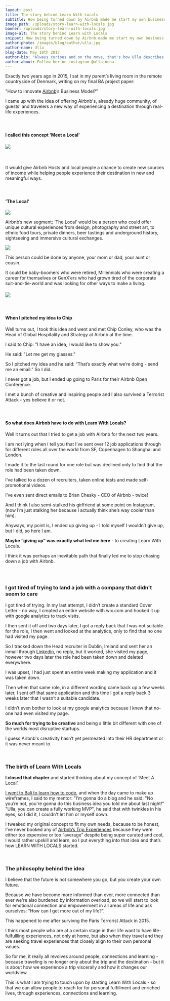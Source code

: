 ```yaml
---
layout: post
title: The story behind Learn With Locals
subtitle: How being turned down by Airbnb made me start my own business
image_path: /uploads/story-learn-with-locals.jpg
banner: /uploads/story-learn-with-locals.jpg
image-alt: The story behind Learn with Locals
snippet: How being turned down by Airbnb made me start my own business.
author-photo: /images/blog/author/ulla.jpg
author-name: Ulla
blog-date: May 10th 2017
author-bio: "Always curious and on the move, that's how Ulla describes herself. She is a passionate traveler turned digital nomad and also the founder of Learn With Locals."
author-about: Follow her on instagram @ulla_nuna.
---
```



Exactly two years ago in 2015, I sat in my parent’s living room in the remote countryside of Denmark, writing on my final BA project paper:

"How to innovate [Airbnb](https://www.airbnb.com/)’s Business Model?"

I came up with the idea of offering Airbnb's, already huge community, of guests’ and travelers a new way of experiencing a destination through real-life experiences.

#### &nbsp;

#### I called this concept ‘Meet a Local’

#### ![](/uploads/versions/meet-a-local---x----1242-1550x---.png)

&nbsp;

It would give Airbnb Hosts and local people a chance to create new sources of income while helping people experience their destination in new and meaningful ways.

#### &nbsp;

#### 'The Local'

![](/uploads/versions/profile-local---x----1263-1540x---.png)

Airbnb’s new segment; ‘The Local’ would be a person who could offer unique cultural experiences from design, photography and street art, to ethnic food tours, private dinners, beer tastings and underground history, sightseeing and immersive cultural exchanges.

![](/uploads/versions/the-local---x----1261-1542x---.png)

This person could be done by anyone, your mom or dad, your aunt or cousin.

It could be baby-boomers who were retired, Millennials who were creating a career for themselves or GenX’ers who had grown tired of the corporate suit-and-tie-world and was looking for other ways to make a living.

#### ![](/uploads/versions/become-a-local---x----1274-1544x---.png)

#### &nbsp;

#### When I pitched my idea to Chip

Well turns out, I took this idea and went and met Chip Conley, who was the Head of Global Hospitality and Strategy at Airbnb at the time.

I said to Chip: "I have an idea, I would like to show you."

He said: "Let me get my glasses."

So I pitched my idea and he said: “That’s exactly what we’re doing - send me an email.” So I did.

I never got a job, but I ended up going to Paris for their Airbnb Open Conference.

I met a bunch of creative and inspiring people and I also survived a Terrorist Attack - yes believe it or not.

#### &nbsp;

#### So what does Airbnb have to do with Learn With Locals?

Well it turns out that I tried to get a job with Airbnb for the next two years.

I am not lying when I tell you that I've sent over 12 job applications through for different roles all over the world from SF, Copenhagen to Shanghai and London.

I made it to the last round for one role but was declined only to find that the role had been taken down.

I’ve talked to a dozen of recruiters, taken online tests and made self-promotional videos.

I’ve even sent direct emails to Brian Chesky - CEO of Airbnb - twice!

And I think I also semi-stalked his girlfriend at some point on Instagram, (now I’m just stalking her because I actually think she’s way cooler than him).

Anyways, my point is, I ended up giving up - I told myself I wouldn’t give up, but I did, so here I am.

**Maybe “giving up” was exactly what led me here** - to creating Learn With Locals.

I think it was perhaps an inevitable path that finally led me to stop chasing down a job with Airbnb.

### &nbsp;

### I got tired of trying to land a job with a company that didn't seem to care

I got tired of trying. In my last attempt, I didn’t create a standard Cover Letter - no way, I created an entire website with wix.com and hooked it up with google analytics to track visits.

I then sent it off and two days later, I got a reply back that I was not suitable for the role, I then went and looked at the analytics, only to find that no one had visited my page.

So I tracked down the Head recruiter in Dublin, Ireland and sent her an inmail through [Linkedin](https://www.linkedin.com/), no reply, but it worked, she visited my page, however two days later the role had been taken down and deleted everywhere.

I was upset, I had just spent an entire week making my application and it was taken down.

Then when that same role, in a different wording came back up a few weeks later, I sent off that same application and this time I got a reply back 3 weeks later that I wasn’t a suitable candidate.

I didn’t even bother to look at my google analytics because I knew that no-one had even visited my page.

**So much for trying to be creative** and being a little bit different with one of the worlds most disruptive startups.

I guess Airbnb's creativity hasn’t yet permeated into their HR department or it was never meant to.

&nbsp;

### The birth of Learn With Locals

**I closed that chapter** and started thinking about my concept of ‘Meet A Local’.

[I went to Bali to learn how to code](/2017/04/10/what-I-learned-from-coding.html), and when the day came to make up wireframes, I said to my mentor: "I’m gonna do a blog and he said: "No you’re not, you're gonna do this business idea you told me about last night!" "Ulla, you can create a fully working MVP", he said that with twinkles in his eyes, so I did it, I couldn't let him or myself down.

I tweaked my original concept to fit my own needs, because to be honest, I’ve never booked any of [Airbnb’s Trip Experiences](https://www.airbnb.com/s/experiences) because they were either too expensive or too “average” despite being super curated and cool, I would rather upskill and learn, so I put everything into that idea and that’s how LEARN WITH LOCALS started.

&nbsp;

### The philosophy behind the idea

I believe that the future is not somewhere you go, but you create your own future.

Because we have become more informed than ever, more connected than ever we're also burdened by information overload, so we will start to look for emotional connection and empowerment in all areas of life and ask ourselves: “How can I get more out of my life?”.

This happened to me after survivng the Paris Terrorist Attack in 2015.

I think most people who are at a certain stage in their life want to have life-fulfullling experiences, not only at home, but also when they travel and they are seeking travel experiences that closely align to their own personal values.

So for me, it really all revolves around people, connections and learning - because traveling is no longer only about the trip and the destination - but it is about how we experience a trip viscerally and how it changes our worldview.

This is what I am trying to touch upon by starting Learn With Locals - so that we can allow people to reach for for personal fulfillment and enriched lives, through experiences, connections and learning.